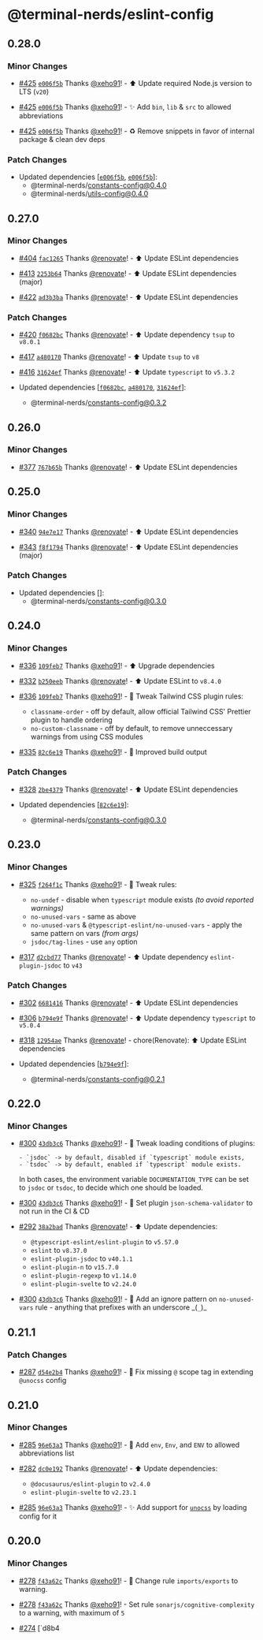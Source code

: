 # @terminal-nerds/eslint-config<!-- markdownlint-disable line-length list-marker-space no-duplicate-heading ul-style ul-indent no-bare-urls -->

## 0.28.0

### Minor Changes

-   [#425](https://github.com/terminal-nerds/configs/pull/425) [`e006f5b`](https://github.com/terminal-nerds/configs/commit/e006f5b96ecca76711cddf7f9c6012e4298a9737) Thanks [@xeho91](https://github.com/xeho91)! - ⬆️ Update required Node.js version to LTS (`v20`)

-   [#425](https://github.com/terminal-nerds/configs/pull/425) [`e006f5b`](https://github.com/terminal-nerds/configs/commit/e006f5b96ecca76711cddf7f9c6012e4298a9737) Thanks [@xeho91](https://github.com/xeho91)! - ✨ Add `bin`, `lib` & `src` to allowed abbreviations

-   [#425](https://github.com/terminal-nerds/configs/pull/425) [`e006f5b`](https://github.com/terminal-nerds/configs/commit/e006f5b96ecca76711cddf7f9c6012e4298a9737) Thanks [@xeho91](https://github.com/xeho91)! - ♻ Remove snippets in favor of internal package & clean dev deps

### Patch Changes

-   Updated dependencies [[`e006f5b`](https://github.com/terminal-nerds/configs/commit/e006f5b96ecca76711cddf7f9c6012e4298a9737), [`e006f5b`](https://github.com/terminal-nerds/configs/commit/e006f5b96ecca76711cddf7f9c6012e4298a9737)]:
    -   @terminal-nerds/constants-config@0.4.0
    -   @terminal-nerds/utils-config@0.4.0

## 0.27.0

### Minor Changes

-   [#404](https://github.com/terminal-nerds/configs/pull/404) [`fac1265`](https://github.com/terminal-nerds/configs/commit/fac126538544b0ecc4b5d0601677d5e541c94265) Thanks [@renovate](https://github.com/apps/renovate)! - ⬆️ Update ESLint dependencies

-   [#413](https://github.com/terminal-nerds/configs/pull/413) [`2253b64`](https://github.com/terminal-nerds/configs/commit/2253b647e31b303f6305908f46f87b4ae121eadc) Thanks [@renovate](https://github.com/apps/renovate)! - ⬆️ Update ESLint dependencies (major)

-   [#422](https://github.com/terminal-nerds/configs/pull/422) [`ad3b3ba`](https://github.com/terminal-nerds/configs/commit/ad3b3baff192d15e511bd82e1b7c84026d19410e) Thanks [@renovate](https://github.com/apps/renovate)! - ⬆️ Update ESLint dependencies

### Patch Changes

-   [#420](https://github.com/terminal-nerds/configs/pull/420) [`f0682bc`](https://github.com/terminal-nerds/configs/commit/f0682bcacf603627398223cdeb4bc0f41a2066c0) Thanks [@renovate](https://github.com/apps/renovate)! - ⬆️ Update dependency `tsup` to `v8.0.1`

-   [#417](https://github.com/terminal-nerds/configs/pull/417) [`a480170`](https://github.com/terminal-nerds/configs/commit/a48017079050fc615134c47bdf29c0413d355055) Thanks [@renovate](https://github.com/apps/renovate)! - ⬆️ Update `tsup` to `v8`

-   [#416](https://github.com/terminal-nerds/configs/pull/416) [`31624ef`](https://github.com/terminal-nerds/configs/commit/31624efaea68d25de289321177603951b41686e6) Thanks [@renovate](https://github.com/apps/renovate)! - ⬆️ Update `typescript` to `v5.3.2`

-   Updated dependencies [[`f0682bc`](https://github.com/terminal-nerds/configs/commit/f0682bcacf603627398223cdeb4bc0f41a2066c0), [`a480170`](https://github.com/terminal-nerds/configs/commit/a48017079050fc615134c47bdf29c0413d355055), [`31624ef`](https://github.com/terminal-nerds/configs/commit/31624efaea68d25de289321177603951b41686e6)]:
    -   @terminal-nerds/constants-config@0.3.2

## 0.26.0

### Minor Changes

-   [#377](https://github.com/terminal-nerds/configs/pull/377) [`767b65b`](https://github.com/terminal-nerds/configs/commit/767b65b8787a6a811c60a7dceb1114fb6c7244b5) Thanks [@renovate](https://github.com/apps/renovate)! - ⬆️ Update ESLint dependencies

## 0.25.0

### Minor Changes

-   [#340](https://github.com/terminal-nerds/configs/pull/340) [`94e7e17`](https://github.com/terminal-nerds/configs/commit/94e7e17233a367eb08dd4e7617ed14bd72dea34d) Thanks [@renovate](https://github.com/apps/renovate)! - ⬆️ Update ESLint dependencies

-   [#343](https://github.com/terminal-nerds/configs/pull/343) [`f8f1794`](https://github.com/terminal-nerds/configs/commit/f8f1794068512567f43258f8b7c5fd4657453c60) Thanks [@renovate](https://github.com/apps/renovate)! - ⬆️ Update ESLint dependencies (major)

### Patch Changes

-   Updated dependencies []:
    -   @terminal-nerds/constants-config@0.3.0

## 0.24.0

### Minor Changes

-   [#336](https://github.com/terminal-nerds/configs/pull/336) [`109feb7`](https://github.com/terminal-nerds/configs/commit/109feb7777aa5e362a7565658d8229023d2b71b8) Thanks [@xeho91](https://github.com/xeho91)! - ⬆️ Upgrade dependencies

-   [#332](https://github.com/terminal-nerds/configs/pull/332) [`b250eeb`](https://github.com/terminal-nerds/configs/commit/b250eebb04530ee8f98a0d3ed246296e5d36835b) Thanks [@renovate](https://github.com/apps/renovate)! - ⬆️ Update ESLint to `v8.4.0`

-   [#336](https://github.com/terminal-nerds/configs/pull/336) [`109feb7`](https://github.com/terminal-nerds/configs/commit/109feb7777aa5e362a7565658d8229023d2b71b8) Thanks [@xeho91](https://github.com/xeho91)! - 🔧 Tweak Tailwind CSS plugin rules:

    -   `classname-order` - off by default, allow official Tailwind CSS' Prettier plugin to handle ordering
    -   `no-custom-classname` - off by default, to remove unneccessary warnings from using CSS modules

-   [#335](https://github.com/terminal-nerds/configs/pull/335) [`82c6e19`](https://github.com/terminal-nerds/configs/commit/82c6e19f5cd0db2b00f75ce4fccac8fa43d4777e) Thanks [@xeho91](https://github.com/xeho91)! - 🔧 Improved build output

### Patch Changes

-   [#328](https://github.com/terminal-nerds/configs/pull/328) [`2be4379`](https://github.com/terminal-nerds/configs/commit/2be437942ce5c0641063e8fa6f404f683a6dabbe) Thanks [@renovate](https://github.com/apps/renovate)! - ⬆️ Update ESLint dependencies

-   Updated dependencies [[`82c6e19`](https://github.com/terminal-nerds/configs/commit/82c6e19f5cd0db2b00f75ce4fccac8fa43d4777e)]:
    -   @terminal-nerds/constants-config@0.3.0

## 0.23.0

### Minor Changes

-   [#325](https://github.com/terminal-nerds/configs/pull/325) [`f264f1c`](https://github.com/terminal-nerds/configs/commit/f264f1c60c4803b06e25f747863ba8ca9b9d3ffe) Thanks [@xeho91](https://github.com/xeho91)! - 🔧 Tweak rules:

    -   `no-undef` - disable when `typescript` module exists _(to avoid reported warnings)_
    -   `no-unused-vars` - same as above
    -   `no-unused-vars` & `@typescript-eslint/no-unused-vars` - apply the same pattern on vars _(from args)_
    -   `jsdoc/tag-lines` - use `any` option

-   [#317](https://github.com/terminal-nerds/configs/pull/317) [`d2cbd77`](https://github.com/terminal-nerds/configs/commit/d2cbd775311e1c82c859e2801250c3eb6f41ed43) Thanks [@renovate](https://github.com/apps/renovate)! - ⬆️ Update dependency `eslint-plugin-jsdoc` to `v43`

### Patch Changes

-   [#302](https://github.com/terminal-nerds/configs/pull/302) [`6681416`](https://github.com/terminal-nerds/configs/commit/6681416d757e8a5d22304db5eec87e4ad23c44ea) Thanks [@renovate](https://github.com/apps/renovate)! - ⬆️ Update ESLint dependencies

-   [#306](https://github.com/terminal-nerds/configs/pull/306) [`b794e9f`](https://github.com/terminal-nerds/configs/commit/b794e9f973d4b5654d4250891a8c353fbbc78934) Thanks [@renovate](https://github.com/apps/renovate)! - ⬆️ Update dependency `typescript` to `v5.0.4`

-   [#318](https://github.com/terminal-nerds/configs/pull/318) [`12954ae`](https://github.com/terminal-nerds/configs/commit/12954ae77a086c670115dab581752baa1a9cc9d8) Thanks [@renovate](https://github.com/apps/renovate)! - chore(Renovate): ⬆️ Update ESLint dependencies

-   Updated dependencies [[`b794e9f`](https://github.com/terminal-nerds/configs/commit/b794e9f973d4b5654d4250891a8c353fbbc78934)]:
    -   @terminal-nerds/constants-config@0.2.1

## 0.22.0

### Minor Changes

-   [#300](https://github.com/terminal-nerds/configs/pull/300) [`43db3c6`](https://github.com/terminal-nerds/configs/commit/43db3c602ff4b2a22994c095be421aa6181b3e93) Thanks [@xeho91](https://github.com/xeho91)! - 🔧 Tweak loading conditions of plugins:

        - `jsdoc` -> by default, disabled if `typescript` module exists,
        - `tsdoc` -> by default, enabled if `typescript` module exists.

    In both cases,
    the environment variable `DOCUMENTATION_TYPE` can be set to `jsdoc` or `tsdoc`,
    to decide which one should be loaded.

-   [#300](https://github.com/terminal-nerds/configs/pull/300) [`43db3c6`](https://github.com/terminal-nerds/configs/commit/43db3c602ff4b2a22994c095be421aa6181b3e93) Thanks [@xeho91](https://github.com/xeho91)! - 🔧 Set plugin `json-schema-validator` to not run in the CI & CD

-   [#292](https://github.com/terminal-nerds/configs/pull/292) [`38a2bad`](https://github.com/terminal-nerds/configs/commit/38a2bad1cba618042f1a699c425a0a00a700f614) Thanks [@renovate](https://github.com/apps/renovate)! - ⬆️ Update dependencies:

    -   `@typescript-eslint/eslint-plugin` to `v5.57.0`
    -   `eslint` to `v8.37.0`
    -   `eslint-plugin-jsdoc` to `v40.1.1`
    -   `eslint-plugin-n` to `v15.7.0`
    -   `eslint-plugin-regexp` to `v1.14.0`
    -   `eslint-plugin-svelte` to `v2.24.0`

-   [#300](https://github.com/terminal-nerds/configs/pull/300) [`43db3c6`](https://github.com/terminal-nerds/configs/commit/43db3c602ff4b2a22994c095be421aa6181b3e93) Thanks [@xeho91](https://github.com/xeho91)! - 🔧 Add an ignore pattern on `no-unused-vars` rule - anything that prefixes with an underscore _(`_`)\_

## 0.21.1

### Patch Changes

-   [#287](https://github.com/terminal-nerds/configs/pull/287) [`d54e2b4`](https://github.com/terminal-nerds/configs/commit/d54e2b43e99669400b21d57c54fdc01b93059e00) Thanks [@xeho91](https://github.com/xeho91)! - 🐛 Fix missing `@` scope tag in extending `@unocss` config

## 0.21.0

### Minor Changes

-   [#285](https://github.com/terminal-nerds/configs/pull/285) [`96e63a3`](https://github.com/terminal-nerds/configs/commit/96e63a3fa66e2f573bb1478aa1bb369808d2928c) Thanks [@xeho91](https://github.com/xeho91)! - 🔧 Add `env`, `Env`, and `ENV` to allowed abbreviations list

-   [#282](https://github.com/terminal-nerds/configs/pull/282) [`dc0e192`](https://github.com/terminal-nerds/configs/commit/dc0e19290211ed98de233655c0dd1ce9013ae9a5) Thanks [@renovate](https://github.com/apps/renovate)! - ⬆️ Update dependencies:

    -   `@docusaurus/eslint-plugin` to `v2.4.0`
    -   `eslint-plugin-svelte` to `v2.23.1`

-   [#285](https://github.com/terminal-nerds/configs/pull/285) [`96e63a3`](https://github.com/terminal-nerds/configs/commit/96e63a3fa66e2f573bb1478aa1bb369808d2928c) Thanks [@xeho91](https://github.com/xeho91)! - ✨ Add support for [`unocss`](https://github.com/unocss/unocss) by loading config for it

## 0.20.0

### Minor Changes

-   [#278](https://github.com/terminal-nerds/configs/pull/278) [`f43a62c`](https://github.com/terminal-nerds/configs/commit/f43a62c3d11b4a812613c50a5f8468ab73aed571) Thanks [@xeho91](https://github.com/xeho91)! - 🔧 Change rule `imports/exports` to warning.

-   [#278](https://github.com/terminal-nerds/configs/pull/278) [`f43a62c`](https://github.com/terminal-nerds/configs/commit/f43a62c3d11b4a812613c50a5f8468ab73aed571) Thanks [@xeho91](https://github.com/xeho91)! - Set rule `sonarjs/cognitive-complexity` to a warning, with maximum of `5`

-   [#274](https://github.com/terminal-nerds/configs/pull/274) [`d8b4

